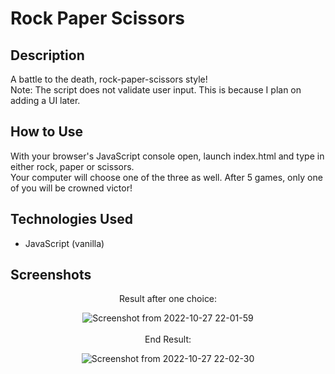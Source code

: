 <h1>Rock Paper Scissors</h1>

<h2>Description</h2>
A battle to the death, rock-paper-scissors style!<br>
Note: The script does not validate user input. This is because I plan on adding a UI later.

<h2>How to Use</h2>
With your browser's JavaScript console open, launch index.html and type in either rock, paper or scissors.<br>
Your computer will choose one of the three as well. After 5 games, only one of you will be crowned victor!

<h2>Technologies Used</h2>

- JavaScript (vanilla)

<h2>Screenshots</h2>

<div align="center">
  Result after one choice:<br>

  ![Screenshot from 2022-10-27 22-01-59](https://user-images.githubusercontent.com/50299748/198508836-e43a2a2e-e2ee-4b81-9da3-996f979e1b0f.png)
  <br />
  <br />
  End Result:<br>

  ![Screenshot from 2022-10-27 22-02-30](https://user-images.githubusercontent.com/50299748/198508866-e0862f9b-4258-40f3-8908-1a9800de96a9.png) 
</div>